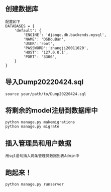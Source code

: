 ## 创建数据库
```
配置如下
DATABASES = {
    'default': {
        'ENGINE': 'django.db.backends.mysql',
        'NAME': 'DSDouBan',
        'USER':'root',
        'PASSWORD':'zhangji20011020',
        'HOST': '127.0.0.1',
        'PORT': '3306',
    }
}
```
## 导入Dump20220424.sql
```
source your/path/to/Dump20220424.sql
```

## 将剩余的model注册到数据库中
```
python manage.py makemigrations
python manage.py migrate
```

## 插入管理员和用户数据
```
用sql语句插入两条管理员数据到表Admin中
```

## 跑起来！
```
python manage.py runserver
```